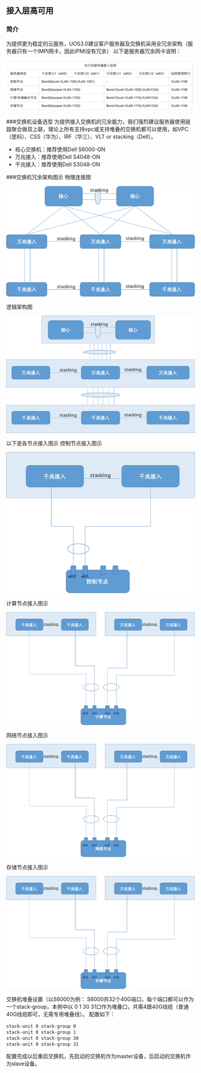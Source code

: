 ## 接入层高可用

### 简介

为提供更为稳定的云服务，UOS3.0建议客户服务器及交换机采用全冗余架构（服务器只有一个IMPI网卡，因此IPMI没有冗余）
以下是服务器冗余网卡说明：

![arch][1]
 
###交换机设备选型
为提供接入交换机的冗余能力，我们强烈建议服务器使用链路聚合做双上联，理论上所有支持vpc或支持堆叠的交换机都可以使用，如VPC（思科）、CSS（华为）、IRF（华三）、VLT or stacking（Dell）。

 - 核心交换机：推荐使用Dell S6000-ON
 - 万兆接入：推荐使用Dell S4048-ON
 - 千兆接入：推荐使用Dell S3048-ON
 
###交换机冗余架构图示
物理连接图

![phy][2]
 
逻辑架构图

![logical][3]

以下是各节点接入图示
控制节点接入图示

![control][4]

计算节点接入图示

![compute][5]

网络节点接入图示

![network][6]

存储节点接入图示

![storage][7]
 
交换机堆叠设置（以S6000为例：
S6000共32个40G端口，每个端口都可以作为一个stack-group，本例中以 0  1  30  31口作为堆叠口，共需4跟40G线缆（普通40G线缆即可，无需专用堆叠线）。
配置如下：
```
stack-unit 0 stack-group 0
stack-unit 0 stack-group 1
stack-unit 0 stack-group 30
stack-unit 0 stack-group 31
```

配置完成以后重启交换机，先启动的交换机作为master设备，后启动的交换机作为slave设备。

[1]: ../../images/deployment/QQ20160614-1@2x.png
[2]: ../../images/deployment/image2016-6-13_11-10-29.png
[3]: ../../images/deployment/image2016-6-13_11-7-12.png
[4]: ../../images/deployment/image2016-6-13_10-39-33.png
[5]: ../../images/deployment/image2016-6-13_10-46-40.png
[6]: ../../images/deployment/image2016-6-13_10-47-5.png
[7]: ../../images/deployment/image2016-6-13_10-47-20.png